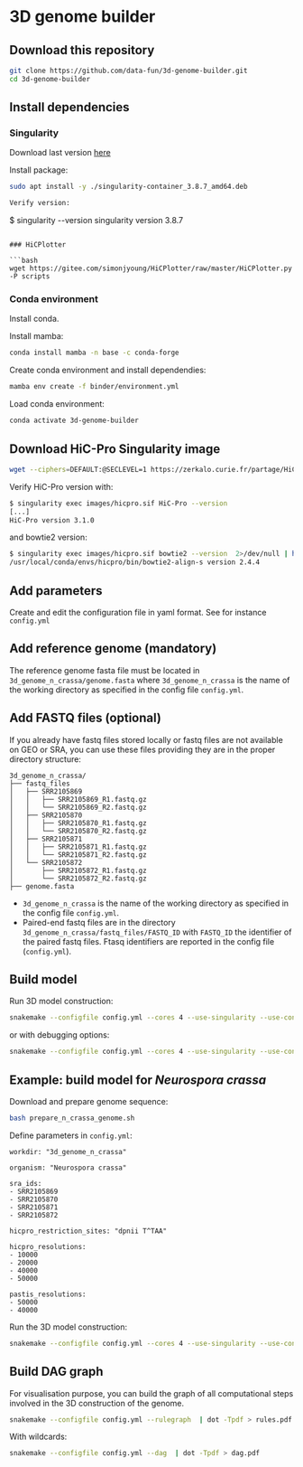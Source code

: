 # 3D genome builder

## Download this repository

```bash
git clone https://github.com/data-fun/3d-genome-builder.git
cd 3d-genome-builder
```

## Install dependencies

### Singularity

Download last version [here](https://github.com/apptainer/singularity/releases)

Install package:

```bash
sudo apt install -y ./singularity-container_3.8.7_amd64.deb

Verify version:

```
$ singularity --version
singularity version 3.8.7
```

### HiCPlotter

```bash
wget https://gitee.com/simonjyoung/HiCPlotter/raw/master/HiCPlotter.py -P scripts
```

### Conda environment

Install conda.

Install mamba:

```bash
conda install mamba -n base -c conda-forge
```

Create conda environment and install dependendies:

```bash
mamba env create -f binder/environment.yml
```

Load conda environment:

```bash
conda activate 3d-genome-builder
```

## Download  HiC-Pro Singularity image


```bash
wget --ciphers=DEFAULT:@SECLEVEL=1 https://zerkalo.curie.fr/partage/HiC-Pro/singularity_images/hicpro_3.1.0_ubuntu.img -P images
```

Verify HiC-Pro version with:

```bash
$ singularity exec images/hicpro.sif HiC-Pro --version
[...]
HiC-Pro version 3.1.0
```

and bowtie2 version:

```bash
$ singularity exec images/hicpro.sif bowtie2 --version  2>/dev/null | head -n 1
/usr/local/conda/envs/hicpro/bin/bowtie2-align-s version 2.4.4
```


## Add parameters

Create and edit the configuration file in yaml format. See for instance `config.yml`

## Add reference genome (mandatory)

The reference genome fasta file must be located in `3d_genome_n_crassa/genome.fasta` where `3d_genome_n_crassa` is the name of the working directory as specified in the config file `config.yml`.

## Add FASTQ files (optional)

If you already have fastq files stored locally or fastq files are not available on GEO or SRA, you can use these files providing they are in the proper directory structure:

```
3d_genome_n_crassa/
├── fastq_files
│   ├── SRR2105869
│   │   ├── SRR2105869_R1.fastq.gz
│   │   └── SRR2105869_R2.fastq.gz
│   ├── SRR2105870
│   │   ├── SRR2105870_R1.fastq.gz
│   │   └── SRR2105870_R2.fastq.gz
│   ├── SRR2105871
│   │   ├── SRR2105871_R1.fastq.gz
│   │   └── SRR2105871_R2.fastq.gz
│   └── SRR2105872
│       ├── SRR2105872_R1.fastq.gz
│       └── SRR2105872_R2.fastq.gz
├── genome.fasta
```

- `3d_genome_n_crassa` is the name of the working directory as specified in the config file `config.yml`.
- Paired-end fastq files are in the directory `3d_genome_n_crassa/fastq_files/FASTQ_ID` with `FASTQ_ID` the identifier of the paired fastq files. Ftasq identifiers are reported in the config file (`config.yml`).


## Build model

Run 3D model construction:

```bash
snakemake --configfile config.yml --cores 4 --use-singularity --use-conda
```

or with debugging options:

```bash
snakemake --configfile config.yml --cores 4 --use-singularity --use-conda -p --verbose
```

## Example: build model for *Neurospora crassa*

Download and prepare genome sequence:

```bash
bash prepare_n_crassa_genome.sh
```

Define parameters in `config.yml`:

```
workdir: "3d_genome_n_crassa"

organism: "Neurospora crassa"

sra_ids:
- SRR2105869
- SRR2105870
- SRR2105871
- SRR2105872

hicpro_restriction_sites: "dpnii T^TAA"

hicpro_resolutions:
- 10000
- 20000
- 40000
- 50000

pastis_resolutions:
- 50000
- 40000
```

Run the 3D model construction:

```bash
snakemake --configfile config.yml --cores 4 --use-singularity --use-conda
```


## Build DAG graph

For visualisation purpose, you can build the graph of all computational steps involved in the 3D construction of the genome.

```bash
snakemake --configfile config.yml --rulegraph  | dot -Tpdf > rules.pdf
```

With wildcards:

```bash
snakemake --configfile config.yml --dag  | dot -Tpdf > dag.pdf
```

